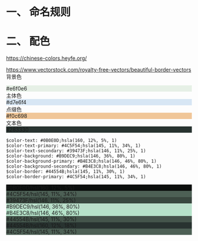# 一、 命名规则

# 二、 配色
https://chinese-colors.heyfe.org/

https://www.vectorstock.com/royalty-free-vectors/beautiful-border-vectors
背景色
<div style='background-color:hsl(118, 25%, 92%)'>#e6f0e6</div>
主体色
<div style='background-color:hsl(209, 55%, 90%)'>#d7e6f4</div>
点缀色
<div style='background-color:hsl(31, 75%, 77%)'>#f0c698</div>
文本色
<div style='background-color:hsl(160, 12%, 18%)'>#283330</div>

<div style='background-color:hsl(160, 12%, 18%)'></div>

<div style='background-color:hsl(160, 12%, 18%)'></div>

<div style='background-color:hsl(160, 12%, 18%)'></div>


```
$color-text: #0B0E0D;hsla(160, 12%, 5%, 1)
$color-text-primary: #4C5F54;hsla(145, 11%, 34%, 1)
$color-text-secondary: #39473F;hsla(146, 11%, 25%, 1)
$color-background: #B9DEC9;hsla(146, 36%, 80%, 1)
$color-background-primary: #B4E3C8;hsla(146, 46%, 80%, 1)
$color-background-secondary: #B4E3C8;hsla(146, 46%, 80%, 1)
$color-border: #44554B;hsla(145, 11%, 30%, 1)
$color-border-primary: #4C5F54;hsla(145, 11%, 34%, 1)
```
<div style='background-color:hsl(160, 12%, 5%)'>#0B0E0D/hsl(160, 12%, 5%)</div>
<div style='background-color:hsl(145, 11%, 34%)'>#4C5F54/hsl(145, 11%, 34%)</div>
<div style='background-color:hsl(146, 11%, 25%)'>#39473F/hsl(146, 11%, 25%)</div>
<div style='background-color:hsl(146, 36%, 80%)'>#B9DEC9/hsl(146, 36%, 80%)</div>
<div style='background-color:hsl(146, 46%, 80%)'>#B4E3C8/hsl(146, 46%, 80%)</div>
<div style='background-color:hsl(145, 11%, 30%)'>#44554B/hsl(145, 11%, 30%)</div>
<div style='background-color:hsl(160, 12%, 18%)'>#44554B/hsl(160, 12%, 18%)</div>
<div style='background-color:hsl(145, 11%, 34%)'>#4C5F54/hsl(145, 11%, 34%)</div>
